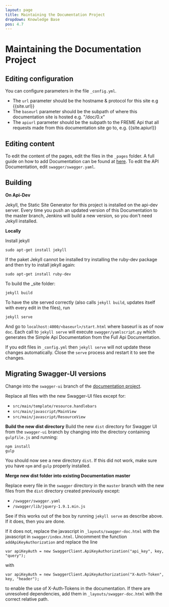 ```yaml
---
layout: page
title: Maintaining the Documentation Project
dropdown: Knowledge Base
pos: 4.7
---
```


# Maintaining the Documentation Project

## Editing configuration


You can configure parameters in the file `_config.yml`.

* The `url` parameter should be the hostname & protocol for this site e.g {{site.url}}
* The `baseurl` parameter should be the subpath of where this documentation site is hosted e.g. "/doc/0.x"
* The `apiurl` parameter should be the subpath to the FREME Api that all requests made from this documentation site go to, e.g. {{site.apiurl}}



## Editing content

To edit the content of the pages, edit the files in the `_pages` folder. A full guide on how to add Documentation can be found at [here](how-to-add-documentation.html).
To edit the API Documentation, edit `swagger/swagger.yaml`.


## Building

**On Api-Dev**

Jekyll, the Static Site Generator for this project is installed on the api-dev server. Every time you push an updated version of this Documentation to the master branch, Jenkins will build a new version, so you don't need Jekyll installed.

**Locally**

Install jekyll

```
sudo apt-get install jekyll
```

If the paket Jekyll cannot be installed try installing the ruby-dev package and then try to install jekyll again:

```
sudo apt-get install ruby-dev
```



To build the _site folder:

```
jekyll build
```

To have the site served correctly (also calls `jekyll build`, updates itself with every edit in the files), run

```
jekyll serve
```

And go to `localhost:4000/<baseurl>/start.html` where baseurl is as of now `doc`.  Each call to `jekyll serve` will execute `swagger/yamlscript.py` which generates the Simple Api Documentation from the Full Api Documentation.

If you edit files in `_config.yml` then `jekyll serve` will not update these changes automatically. Close the `serve` process and restart it to see the changes.


## Migrating Swagger-UI versions

Change into the `swagger-ui` branch of the [documentation project](https://github.com/freme-project/Documentation/tree/swagger-ui).

Replace all files with the new Swagger-UI files except for:

* `src/main/template/resource.handlebars`
* `src/main/javascript/MainView`
* `src/main/javascript/ResourceView`

**Build the new dist directory**
Build the new `dist` directory for Swagger UI from the `swagger-ui` branch by changing into the directory containing `gulpfile.js` and running:

```
npm install
gulp
```

You should now see a new directory `dist`. If this did not work, make sure you have `npm` and `gulp` properly installed.

**Merge new dist folder into existing Documentation master**

Replace every file in the `swagger` directory in the `master` branch with the new files from the `dist` directory created previously except:

* `/swagger/swagger.yaml`
* `/swagger/lib/jquery-1.9.1.min.js`

See if this works out of the box by running `jekyll serve` as describe above. If it does, then you are done.

If it does not, replace the javascript in `_layouts/swagger-doc.html` with the javascript in `swagger/index.html`.
Uncomment the function `addApiKeyAuthorization` and replace the line

```
var apiKeyAuth = new SwaggerClient.ApiKeyAuthorization("api_key", key, "query");
```

with

```
var apiKeyAuth = new SwaggerClient.ApiKeyAuthorization("X-Auth-Token", key, "header");
```
to enable the use of X-Auth-Tokens in the documentation.
If there are unresolved dependencies, add them in `_layouts/swagger-doc.html` with the correct relative path.

